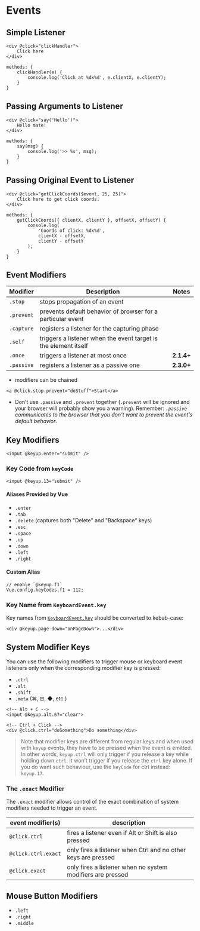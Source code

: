# Events

## Simple Listener

```
<div @click="clickHandler">
	Click here
</div>
```

```
methods: {
	clickHandler(e) {
		console.log('Click at %dx%d', e.clientX, e.clientY);
	}
}
```

## Passing Arguments to Listener

```
<div @click="say('Hello')">
	Hello mate!
</div>
```

```
methods: {
	say(msg) {
		console.log('>> %s', msg);
	}
}
```

## Passing Original Event to Listener

```
<div @click="getClickCoords($event, 25, 25)">
	Click here to get click coords.
</div>
```

```
methods: {
	getClickCoords({ clientX, clientY }, offsetX, offsetY) {
		console.log(
			'Coords of click: %dx%d',
			clientX - offsetX,
			clientY - offsetY
		);
	}
}
```

## Event Modifiers

| Modifier | Description | Notes |
|----------|-------------|-------|
| `.stop` | stops propagation of an event | |
| `.prevent` | prevents default behavior of browser for a particular event | |
| `.capture` | registers a listener for the capturing phase | |
| `.self` | triggers a listener when the event target is the element itself | |
| `.once` | triggers a listener at most once | **2.1.4+** |
| `.passive` | registers a listener as a passive one | **2.3.0+** |

* modifiers can be chained

```
<a @click.stop.prevent="doStuff">Start</a>
```

* Don’t use `.passive` and `.prevent` together (`.prevent` will be ignored and your browser will probably show you a warning). Remember: _`.passive` communicates to the browser that you don’t want to prevent the event’s default behavior_.

## Key Modifiers

```
<input @keyup.enter="submit" />
```

### Key Code from `keyCode`

```
<input @keyup.13="submit" />
```

#### Aliases Provided by Vue

* `.enter`
* `.tab`
* `.delete` (captures both "Delete" and "Backspace" keys)
* `.esc`
* `.space`
* `.up`
* `.down`
* `.left`
* `.right`

#### Custom Alias

```
// enable `@keyup.f1`
Vue.config.keyCodes.f1 = 112;
```

### Key Name from `KeyboardEvent.key`

Key names from [`KeyboardEvent.key`](https://developer.mozilla.org/en-US/docs/Web/API/KeyboardEvent/key/Key_Values) should be converted to kebab-case:

```
<div @keyup.page-down="onPageDown">...</div>
```

## System Modifier Keys

You can use the following modifiers to trigger mouse or keyboard event listeners only when the corresponding modifier key is pressed:

* `.ctrl`
* `.alt`
* `.shift`
* `.meta` (⌘, ⊞, ◆, etc.)

```
<!-- Alt + C -->
<input @keyup.alt.67="clear">

<!-- Ctrl + Click -->
<div @click.ctrl="doSomething">Do something</div>
```

> Note that modifier keys are different from regular keys and when used with `keyup` events, they have to be pressed when the event is emitted. In other words, `keyup.ctrl` will only trigger if you release a key while holding down `ctrl`. It won’t trigger if you release the `ctrl` key alone. If you do want such behaviour, use the `keyCode` for ctrl instead: `keyup.17`.

### The `.exact` Modifier

The `.exact` modifier allows control of the exact combination of system modifiers needed to trigger an event.

| event modifier(s) | description |
|-------------------|-------------|
| `@click.ctrl` | fires a listener even if Alt or Shift is also pressed |
| `@click.ctrl.exact` | only fires a listener when Ctrl and no other keys are pressed |
| `@click.exact` | only fires a listener when no system modifiers are pressed |

## Mouse Button Modifiers

* `.left`
* `.right`
* `.middle`